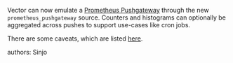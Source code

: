 Vector can now emulate a [Prometheus Pushgateway](https://github.com/prometheus/pushgateway) through the new `prometheus_pushgateway` source. Counters and histograms can optionally be aggregated across pushes to support use-cases like cron jobs.

There are some caveats, which are listed [here](https://github.com/Sinjo/vector/blob/0d4fc20091ddae7f3562bfdf07c9095c0c7223e0/src/sources/prometheus/pushgateway.rs#L8-L12).

authors: Sinjo
